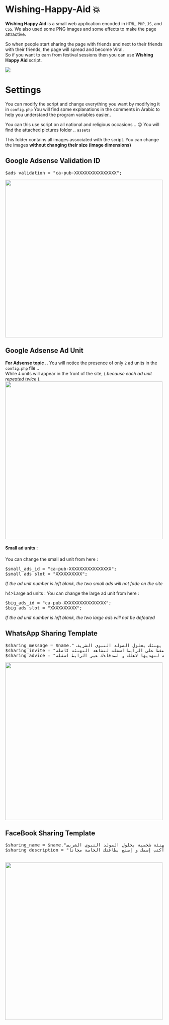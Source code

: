# Wishing-Happy-Aid :boom:
<strong>Wishing Happy Aid</strong> is a small web application encoded in <code>HTML</code>, <code>PHP</code>, <code>JS</code>, and <code>CSS</code>. We also used some PNG images and some effects to make the page attractive.

So when people start sharing the page with friends and next to their friends with their friends, the page will spread and become Viral.</br>So if you want to earn from festival sessions then you can use <strong>Wishing Happy Aid</strong> script.

<img src="http://mawlid.orgfree.com/git/Wishing-Happy-Aid.png" />

<h1>Settings</h1>

You can modify the script and change everything you want by modifying it in <code>config.php</code>
You will find some explanations in the comments in Arabic to help you understand the program variables easier..

You can this use script on all national and religious occasions .. :blush:
You will find the attached pictures folder .. <code>assets</code>

This folder contains all images associated with the script.
You can change the images <strong>without changing their size (image dimensions)</strong>

<h2>Google Adsense Validation ID </h2>
<pre>$ads_validation = "ca-pub-XXXXXXXXXXXXXXXX";</pre>
<img width="500px" src="http://mawlid.orgfree.com/git/ads_validation.png" />

<h2>Google Adsense Ad Unit</h2>

<b>For Adsense topic ..</b>
You will notice the presence of only <code>2</code> ad units in the <code>config.php</code> file .. </br>
While <code>4</code> units will appear in the front of the site, ( <i>because each ad unit repeated twice</i> ).
<img width="500px" src="http://mawlid.orgfree.com/git/ad_unit.png" />

<h4>Small ad units :</h4>
You can change the small ad unit from here :
<pre>
$small_ads_id = "ca-pub-XXXXXXXXXXXXXXXX";
$small_ads_slot = "XXXXXXXXXX";
</pre>
<i>If the ad unit number is left blank, the two small ads will not fade on the site</i>

h4>Large ad units :</h4>
You can change the large ad unit from here :
<pre>
$big_ads_id = "ca-pub-XXXXXXXXXXXXXXXX";
$big_ads_slot = "XXXXXXXXXX";
</pre>
<i>If the ad unit number is left blank, the two large ads will not be defeated</i>

<h2>WhatsApp Sharing Template</h2>
<pre>
$sharing_message = $name." يهنئك بحلول المولد النبوي الشريف "; 
$sharing_invite = "إضغط على الرابط اسفله لتشاهد التهنئة كاملة";
$sharing_advice = "يمكنك كتابة بطاقتك الخاصة لتهديها لاهلك و اصدقاءك عبر الرابط اسفله";
</pre>
<img width="500px" src="http://mawlid.orgfree.com/git/whatsapp.png" />

<h2>FaceBook Sharing Template</h2>
<pre>
$sharing_name = $name."تهنئة شخصية بحلول المولد النبوي الشريف";
$sharing_description = "إضغط هنا، أكتب إسمك و إصنع بطاقتك الخاصة مجانا";
</pre>
</br>
<img width="500px" src="http://mawlid.orgfree.com/git/facebook.png" />

